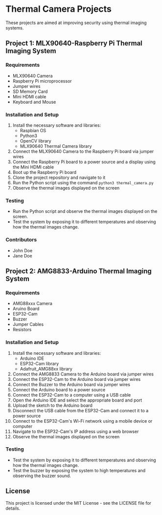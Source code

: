 # Thermal Camera Projects

These projects are aimed at improving security using thermal imaging systems.

## Project 1: MLX90640-Raspberry Pi Thermal Imaging System

### Requirements
- MLX90640 Camera
- Raspberry Pi microprocessor
- Jumper wires
- SD Memory Card
- Mini HDMI cable
- Keyboard and Mouse

### Installation and Setup
1. Install the necessary software and libraries:
   - Raspbian OS
   - Python3
   - OpenCV library
   - MLX90640 Thermal Camera library
2. Connect the MLX90640 Camera to the Raspberry Pi board via jumper wires
3. Connect the Raspberry Pi board to a power source and a display using the Mini HDMI cable
4. Boot up the Raspberry Pi board
5. Clone the project repository and navigate to it
6. Run the Python script using the command `python3 thermal_camera.py`
7. Observe the thermal images displayed on the screen

### Testing
- Run the Python script and observe the thermal images displayed on the screen.
- Test the system by exposing it to different temperatures and observing how the thermal images change.

### Contributors
- John Doe
- Jane Doe

## Project 2: AMG8833-Arduino Thermal Imaging System

### Requirements 
- AMG88xxx Camera
- Aruino Board
- ESP32-Cam
- Buzzer
- Jumper Cables
- Resistors

### Installation and Setup
1. Install the necessary software and libraries:
   - Arduino IDE
   - ESP32-Cam library
   - Adafruit_AMG88xx library
2. Connect the AMG8833 Camera to the Arduino board via jumper wires
3. Connect the ESP32-Cam to the Arduino board via jumper wires
4. Connect the Buzzer to the Arduino board via jumper wires
5. Connect the Arduino board to a power source
6. Connect the ESP32-Cam to a computer using a USB cable
7. Open the Arduino IDE and select the appropriate board and port
8. Upload the sketch to the Arduino board
9. Disconnect the USB cable from the ESP32-Cam and connect it to a power source
10. Connect to the ESP32-Cam's Wi-Fi network using a mobile device or computer
11. Navigate to the ESP32-Cam's IP address using a web browser
12. Observe the thermal images displayed on the screen

### Testing
- Test the system by exposing it to different temperatures and observing how the thermal images change.
- Test the buzzer by exposing the system to high temperatures and observing the buzzer sound.

## License
This project is licensed under the MIT License - see the LICENSE file for details.

<!-- # Thermal Camera Projects

## Introduction

This repository contains two projects that utilize thermal imaging to improve security: one using the MLX90640 thermal camera and the Raspberry Pi, and the other using the AMG8833 thermal camera and the Arduino board. 

## Project Overview

The projects are designed to identify objects in the environment based on their temperature, which is picked up by the thermal cameras. The MLX90640-Raspberry Pi project utilizes OpenCV and ML algorithms to identify and classify objects in the camera's field of view. The AMG8833-Arduino project utilizes the ESP32-Cam and a buzzer to alert the user when objects in the field of view exceed a set temperature.

## Installation and Setup

To run these projects, you'll need the following hardware:

- For the MLX90640-Raspberry Pi project:
  - MLX90640 thermal camera
  - Raspberry Pi microprocessor
  - Jumper wires
  - SD Memory Card
  - Mini HDMI cable
  - Keyboard and Mouse

- For the AMG8833-Arduino project:
  - AMG8833 thermal camera
  - Arduino board
  - ESP32-Cam
  - Buzzer
  - Jumper cables
  - Resistors

Additionally, you'll need to have the following software installed:

- Python 3.7 or higher for the MLX90640-Raspberry Pi project
- Arduino IDE for the AMG8833-Arduino project

## Usage

1. Clone the repository to your local machine
2. Follow the circuit diagrams provided in the README for each project to properly wire your components
3. Install any required libraries for the MLX90640-Raspberry Pi project using pip
4. Upload the sketch file to the Arduino board for the AMG8833-Arduino project
5. Run the Python script for the MLX90640-Raspberry Pi project
6. Interact with the project according to its specifications

## Contributors

- [Mark Kamau](https://github.com/markxkamau) - author

## License

This project is licensed under the [MIT License](LICENSE). -->
